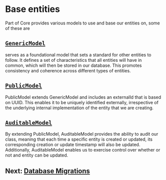 # Base entities

Part of Core provides various models to use and base our entities on, some of these are

## [`GenericModel`](../../modules/ensolvers-core-common/src/main/java/com/ensolvers/core/common/model/GenericModel.java) 

 serves as a foundational model that sets a standard for other entities to follow. It defines a set of characteristics that all entities will have in common, which will then be stored in our database. This promotes consistency and coherence across different types of entities.

## [`PublicModel`](../../modules/ensolvers-core-common/src/main/java/com/ensolvers/core/common/model/PublicModel.java)

PublicModel extends GenericModel and includes an externalId that is based on UUID. This enables it to be uniquely identified externally, irrespective of the underlying internal implementation of the entity that we are creating.


## [`AuditableModel`](../../modules/ensolvers-core-common/src/main/java/com/ensolvers/core/common/model/AuditableModel.java)

By extending PublicModel, AuditableModel provides the ability to audit our class, meaning that each time a specific entity is created or updated, its corresponding creation or update timestamp will also be updated. Additionally, AuditableModel enables us to exercise control over whether or not and entity can be updated.


## Next: [Database Migrations](./Database_Migrations.md)

